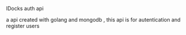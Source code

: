 IDocks auth api

a api created with golang and mongodb , this api is for autentication and register users
 
